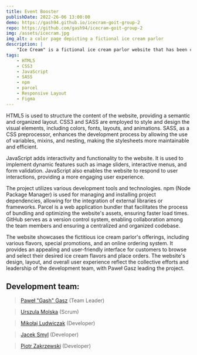 ```yaml
---
title: Event Booster
publishDate: 2022-26-06 13:00:00
demo: https://gash94.github.io/icecram-goit-group-2
repo: https://github.com/gash94/icecram-goit-group-2
img: /assets/icecram.jpg
img_alt: a color page depicting a fictional ice cream parlor
description: |
    "Ice Cream" is a fictional ice cream parlor website that has been coded based on a Figma mockup. The website was developed by a group of developers as a collaborative project, with Paweł Gasz serving as the team leader.
tags:
    - HTML5
    - CSS3
    - JavaScript
    - SASS
    - npm
    - parcel
    - Responsive Layout
    - Figma
---
```


HTML5 is used to structure the content of the website, providing a semantic and organized layout. CSS3 and SASS are employed to style and design the visual elements, including colors, fonts, layouts, and animations. SASS, as a CSS preprocessor, enhances the development process by allowing the use of variables, mixins, and nesting, making the stylesheets more maintainable and efficient.

JavaScript adds interactivity and functionality to the website. It is used to implement dynamic features such as image sliders, interactive menus, and form validation. JavaScript also enables the website to respond to user interactions, providing a more engaging user experience.

The project utilizes various development tools and technologies. npm (Node Package Manager) is used for managing and installing project dependencies, allowing for the integration of external libraries or frameworks. Parcel is a web application bundler that facilitates the process of bundling and optimizing the website's assets, ensuring faster load times. GitHub serves as a version control system, enabling collaboration among the team members and ensuring a centralized and organized codebase.

The website showcases the fictitious ice cream parlor's offerings, including various flavors, special promotions, and an online ordering system. It provides an appealing and user-friendly interface for customers to browse and select their desired ice cream flavors and place orders. The website's design, layout, and overall user experience reflect the collective efforts and leadership of the development team, with Paweł Gasz leading the project.

## Development team:

> [Paweł "Gash" Gasz](https://github.com/gash94) (Team Leader)

> [Urszula Molska](https://github.com/Urszula-Molska) (Scrum)

> [Mikołaj Ludwiczak](https://github.com/MikolajLudwiczak) (Developer)

> [Jacek Smyl](https://github.com/JacekSmyl) (Developer)

> [Piotr Zakrzewski](https://github.com/pzakrzewski92) (Developer)
